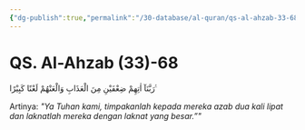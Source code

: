 ```yaml
---
{"dg-publish":true,"permalink":"/30-database/al-quran/qs-al-ahzab-33-68/"}
---
```



# QS. Al-Ahzab (33)-68
رَبَّنَآ اٰتِهِمْ ضِعْفَيْنِ مِنَ الْعَذَابِ وَالْعَنْهُمْ لَعْنًا كَبِيْرًا ࣖ 

Artinya: *"Ya Tuhan kami, timpakanlah kepada mereka azab dua kali lipat dan laknatlah mereka dengan laknat yang besar.”"*
